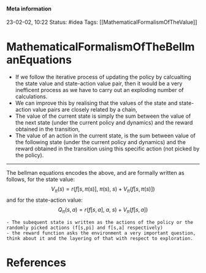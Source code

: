 #### Meta information
23-02-02, 10:22
Status: #idea
Tags: [[MathematicalFormalismOfTheValue]]





# MathematicalFormalismOfTheBellmanEquations

- If we follow the iterative process of updating the policy by calcualting the state value and state-action value pair, then it would be a very inefficent process as we have to carry out an exploding number of calculations.
- We can improve this by realising that the values of the state and state-action value pairs are closely related by a chain,
- The value of the current state is simply the sum between the value of the next state (under the current policy and dynamics) and the reward obtained in the transition,
- The value of an action in the current state, is the sum between value of the following state (under the current policy and dynamics) and the reward obtained in the transition using this specific action (not picked by the policy).
 ___
The bellman equations encodes the above, and are formally written as follows, for the state value: 
$$
V_\pi(s) = r(f[s, \pi(s)], \;\pi(s),\;s) + V_\pi(f[s, \pi(s)])
$$
and for the state-action value:
$$
Q_\pi(s,a) = r(f[s, a], \;a,\;s) + V_\pi(f[s, a])
$$
```ad-important
- The subequent state is written as the actions of the policy or the randomly picked actions (f[s,pi] and f[s,a] respectively)
- the reward function asks the environment a very important question, think about it and the layering of that with respect to exploration.
```



# References
